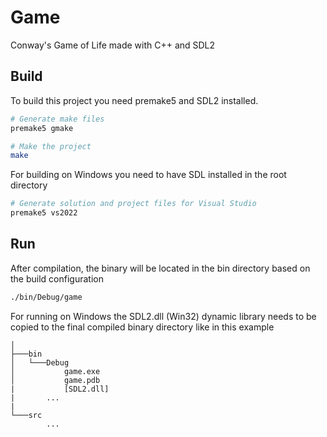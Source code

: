 # Game

Conway's Game of Life made with C++ and SDL2

## Build

To build this project you need premake5 and SDL2 installed.

```bash
# Generate make files
premake5 gmake

# Make the project
make
```

For building on Windows you need to have SDL installed in the root directory

```bash
# Generate solution and project files for Visual Studio
premake5 vs2022
```

## Run
After compilation, the binary will be located in the bin directory based
on the build configuration

```bash
./bin/Debug/game
```

For running on Windows the SDL2.dll (Win32) dynamic library needs
to be copied to the final compiled binary directory like in this example

```
│
├───bin
│   └───Debug
│           game.exe
│           game.pdb
|           [SDL2.dll]
|       ...
|
└───src
        ...
```
